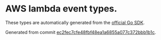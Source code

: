 # AWS lambda event types.

These types are automatically generated from the
[official Go SDK](https://github.com/aws/aws-lambda-go/tree/master/events).

Generated from commit [ec2fec7cfe48fbf48ea1a6855a077c372bbb1b1c](https://github.com/aws/aws-lambda-go/commit/ec2fec7cfe48fbf48ea1a6855a077c372bbb1b1c).
